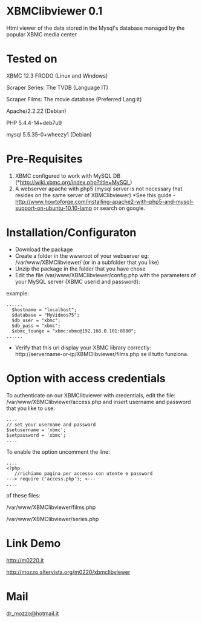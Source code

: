 XBMClibviewer 0.1
============================================================
Html viewer of the data stored in the Mysql's database managed by the popular XBMC media center


Tested on
============================================================

XBMC 12.3 FRODO (Linux and Windows)

Scraper Series: The TVDB (Language IT)

Scraper Films: The movie database (Preferred Lang:it)

Apache/2.2.22 (Debian)

PHP 5.4.4-14+deb7u9

mysql 5.5.35-0+wheezy1 (Debian)



Pre-Requisites
============================================================
1. XBMC configured to work with MySQL DB (*http://wiki.xbmc.org/index.php?title=MySQL)
2. A webserver apache with php5 (mysql server is not necessary that resides on the same server of XBMClibviewer)
*See this guide - http://www.howtoforge.com/installing-apache2-with-php5-and-mysql-support-on-ubuntu-10.10-lamp or search on google.


Installation/Configuraton
============================================================
- Download the package
- Create a folder in the wwwroot of your webserver
  eg: /var/www/XBMClibviewer/ (or in a subfolder that you like)
- Unzip the package in the folder that you have chose
- Edit the file /var/www/XBMClibviewer/config.php with the parameters of your MySQL server (XBMC userid and password):

example:

```
......
  $hostname = "localhost";
  $database = "MyVideos75";
  $db_user = "xbmc";
  $db_pass = "xbmc";
  $xbmc_lounge = "xbmc:xbmc@192.168.0.101:8080";
......
```

- Verify that this url display your XBMC library correctly:
  http://servername-or-ip/XBMClibviewer/films.php se il tutto funziona.


Option with access credentials
============================================================
To authenticate on our XBMClibviewer with credentials, edit the file:
/var/www/XBMClibviewer/access.php and insert username and password that you like to use:

```
....
// set your username and password
$setusername = 'xbmc';
$setpassword = 'xbmc';
....
```

To enable the option uncomment the line:
```
....
<?php
   //richiamo pagina per accesso con utente e password
---> require ('access.php'); <---
....
```

of these files:
 
/var/www/XBMClibviewer/films.php 

/var/www/XBMClibviewer/series.php 


Link Demo
============================================================
http://m0220.it

http://mozzo.altervista.org/m0220/xbmclibviewer


Mail
============================================================
dr_mozzo@hotmail.it
